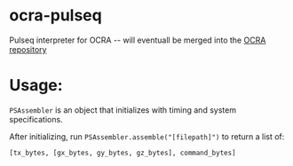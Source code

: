 # ocra-pulseq
Pulseq interpreter for OCRA -- will eventuall be merged into the [OCRA repository](https://github.com/OpenMRI/ocra)

# Usage:
`PSAssembler` is an object that initializes with timing and system specifications.

After initializing, run `PSAssembler.assemble("[filepath]")` to return a list of:

`[tx_bytes, [gx_bytes, gy_bytes, gz_bytes], command_bytes]`
